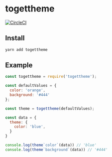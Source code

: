 # togettheme

[![CircleCI](https://circleci.com/gh/nju33/togettheme.svg?style=svg)](https://circleci.com/gh/nju33/togettheme)

## Install

```bash
yarn add togettheme
```

## Example

```javascript
const togettheme = require('togettheme');

const defaultValues = {
  color: 'orange',
  background: '#444'
};

const theme = togettheme(defaultValues);

const data = {
  theme: {
    color: 'blue',
  }
}

console.log(theme`color`(data)) // 'blue'
console.log(theme`background`(data)) // '#444'
```
